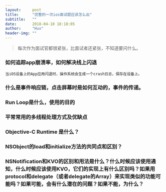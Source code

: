 ```yaml
---
layout:     post
title:      "完整的一次ios面试题应该怎么出"
subtitle:   ""
date:       2018-04-10 18:18:05
author:     "Hux"
header-img: ""
---
```


> 每次作为面试官都很紧张，比面试者还紧张，不知道要问什么。  

### 如何追踪app崩溃率，如何解决线上闪退

    当iOS设备上的App应用闪退时，操作系统会生成一个crash日志，保存在设备上。

### 什么是事件响应链，点击屏幕时是如何互动的，事件的传递。

### Run Loop是什么，使用的目的

### 平常常用的多线程处理方式及优缺点

### Objective-C Runtime 是什么？

### NSObject的load和initialize方法的共同点和区别？

### NSNotification和KVO的区别和用法是什么？什么时候应该使用通知，什么时候应该使用KVO，它们的实现上有什么区别吗？如果用protocol和delegate（或者delegate的Array）来实现类似的功能可能吗？如果可能，会有什么潜在的问题？如果不能，为什么？